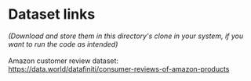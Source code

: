 # Dataset links
_(Download and store them in this directory's clone in your system, if you want to run the code as intended)_<br><br>
Amazon customer review dataset:<br>https://data.world/datafiniti/consumer-reviews-of-amazon-products
